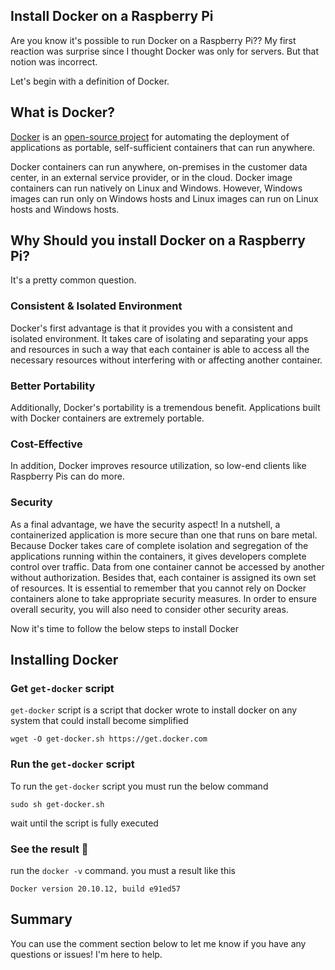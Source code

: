 ## Install Docker on a Raspberry Pi

Are you know it's possible to run Docker on a Raspberry Pi?? My first reaction was surprise since I thought Docker was only for servers. But that notion was incorrect.

Let's begin with a definition of Docker.

## What is Docker?

[Docker](https://www.docker.com/) is an [open-source project](https://github.com/docker/docker) for automating the deployment of applications as portable, self-sufficient containers that can run anywhere. 

Docker containers can run anywhere, on-premises in the customer data center, in an external service provider, or in the cloud. Docker image containers can run natively on Linux and Windows. However, Windows images can run only on Windows hosts and Linux images can run on Linux hosts and Windows hosts.

## Why Should you install Docker on a Raspberry Pi?
It's a pretty common question. 
### Consistent & Isolated Environment
Docker's first advantage is that it provides you with a consistent and isolated environment. It takes care of isolating and separating your apps and resources in such a way that each container is able to access all the necessary resources without interfering with or affecting another container.
### Better Portability
Additionally, Docker's portability is a tremendous benefit. Applications built with Docker containers are extremely portable. 
### Cost-Effective
In addition, Docker improves resource utilization, so low-end clients like Raspberry Pis can do more.
### Security
As a final advantage, we have the security aspect! In a nutshell, a containerized application is more secure than one that runs on bare metal. Because Docker takes care of complete isolation and segregation of the applications running within the containers, it gives developers complete control over traffic. Data from one container cannot be accessed by another without authorization. Besides that, each container is assigned its own set of resources. It is essential to remember that you cannot rely on Docker containers alone to take appropriate security measures. In order to ensure overall security, you will also need to consider other security areas. 

Now it's time to follow the below steps to install Docker
## Installing Docker
### Get `get-docker` script 
`get-docker` script is a script that docker wrote to install docker on any system that could install become simplified 
```
wget -O get-docker.sh https://get.docker.com
```
### Run the `get-docker` script
To run the `get-docker` script you must run the below command 
```
sudo sh get-docker.sh
```
wait until the script is fully executed 
### See the result 🤩
run the `docker -v` command. you must a result like this 
```
Docker version 20.10.12, build e91ed57
```
## Summary
You can use the comment section below to let me know if you have any questions or issues! I'm here to help.